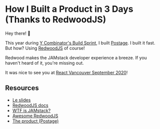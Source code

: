 # How I Built a Product in 3 Days (Thanks to RedwoodJS)

Hey there! 👋

This year during [Y Combinator's Build Sprint](https://blog.ycombinator.com/announcing-yc-build-sprint-and-20-equity-free-grants/), I built [Postage](https://postage.care). I built it fast. But how? Using [RedwoodJS](https://redwoodjs.com) of course!

Redwood makes the JAMstack developer experience a breeze. If you haven't heard of it, you're missing out.

It was nice to see you at [React Vancouver September 2020](https://reactvancouver.com)!

## Resources

- [Le slides](https://slides.com/amorriscode/how-i-built-a-product-in-3-days)
- [RedwoodJS docs](https://redwoodjs.com/docs/introduction)
- [WTF is JAMstack?](https://jamstack.wtf)
- [Awesome RedwoodJS](https://github.com/redwoodjs/awesome-redwood)
- [The product (Postage)](https://postage.care)
